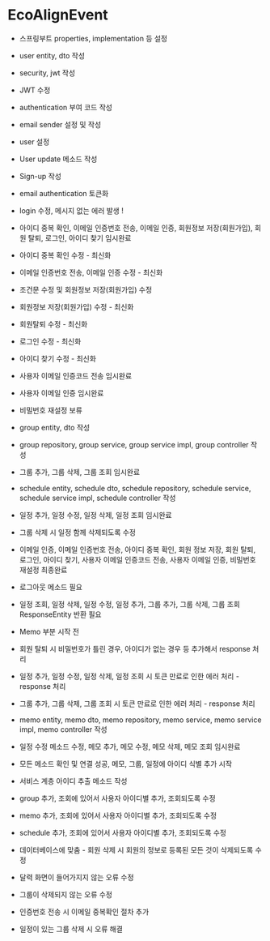 ﻿# EcoAlignEvent

- 스프링부트 properties, implementation 등 설정
- user entity, dto 작성
- security, jwt 작성
- JWT 수정
- authentication 부여 코드 작성
- email sender 설정 및 작성
- user 설정
- User update 메소드 작성
- Sign-up 작성
- email authentication 토큰화
- login 수정, 메시지 없는 에러 발생 !

- 아이디 중복 확인, 이메일 인증번호 전송, 이메일 인증, 회원정보 저장(회원가입), 회원 탈퇴, 로그인, 아이디 찾기 임시완료
- 아이디 중복 확인 수정 - 최신화
- 이메일 인증번호 전송, 이메일 인증 수정 - 최신화
- 조건문 수정 및 회원정보 저장(회원가입) 수정
- 회원정보 저장(회원가입) 수정 - 최신화
- 회원탈퇴 수정 - 최신화
- 로그인 수정 - 최신화
- 아이디 찾기 수정 - 최신화
- 사용자 이메일 인증코드 전송 임시완료
- 사용자 이메일 인증 임시완료
- 비밀번호 재설정 보류

- group entity, dto 작성
- group repository, group service, group service impl, group controller 작성
- 그룹 추가, 그룹 삭제, 그룹 조회 임시완료
- schedule entity, schedule dto, schedule repository, schedule service, schedule service impl, schedule controller 작성
- 일정 추가, 일정 수정, 일정 삭제, 일정 조회 임시완료
- 그룹 삭제 시 일정 함께 삭제되도록 수정

- 이메일 인증, 이메일 인증번호 전송, 아이디 중복 확인, 회원 정보 저장, 회원 탈퇴, 로그인, 아이디 찾기, 사용자 이메일 인증코드 전송, 사용자 이메일 인증, 비밀번호 재설정 최종완료
- 로그아웃 메소드 필요
- 일정 조회, 일정 삭제, 일정 수정, 일정 추가, 그룹 추가, 그룹 삭제, 그룹 조회 ResponseEntity 반환 필요
- Memo 부분 시작 전

- 회원 탈퇴 시 비밀번호가 틀린 경우, 아이디가 없는 경우 등 추가해서 response 처리
- 일정 추가, 일정 수정, 일정 삭제, 일정 조회 시 토큰 만료로 인한 에러 처리 - response 처리
- 그룹 추가, 그룹 삭제, 그룹 조회 시 토큰 만료로 인한 에러 처리 - response 처리
- memo entity, memo dto, memo repository, memo service, memo service impl, memo controller 작성
- 일정 수정 메소드 수정, 메모 추가, 메모 수정, 메모 삭제, 메모 조회 임시완료

- 모든 메소드 확인 및 연결 성공, 메모, 그룹, 일정에 아이디 식별 추가 시작
- 서비스 계층 아이디 추출 메소드 작성
- group 추가, 조회에 있어서 사용자 아이디별 추가, 조회되도록 수정
- memo 추가, 조회에 있어서 사용자 아이디별 추가, 조회되도록 수정
- schedule 추가, 조회에 있어서 사용자 아이디별 추가, 조회되도록 수정
- 데이터베이스에 맞춤 - 회원 삭제 시 회원의 정보로 등록된 모든 것이 삭제되도록 수정

- 달력 화면이 들어가지지 않는 오류 수정
- 그룹이 삭제되지 않는 오류 수정
- 인증번호 전송 시 이메일 중복확인 절차 추가
- 일정이 있는 그룹 삭제 시 오류 해결
